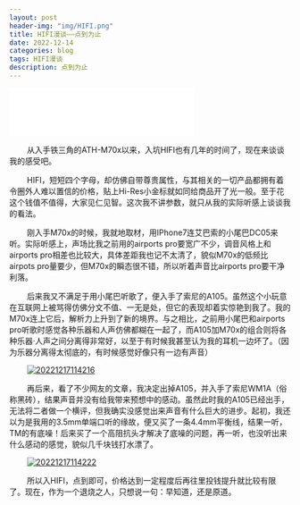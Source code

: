 ```yaml
---
layout: post
header-img: "img/HIFI.png"
title: HIFI漫谈——点到为止
date: 2022-12-14
categories: blog
tags: HIFI漫谈
description: 点到为止
---
```


<iframe frameborder="no" border="0" marginwidth="0" marginheight="0" width=330 height=86 src="//music.163.com/outchain/player?type=2&id=5264842&auto=1&height=66"></iframe>

&nbsp;&nbsp;&nbsp;&nbsp;&nbsp;&nbsp;&nbsp;&nbsp;从入手铁三角的ATH-M70x以来，入坑HIFI也有几年的时间了，现在来谈谈我的感受吧。

&nbsp;&nbsp;&nbsp;&nbsp;&nbsp;&nbsp;&nbsp;&nbsp;HIFI，短短四个字母，却仿佛自带尊贵属性，与其相关的一切产品都拥有着令圈外人难以置信的价格，贴上Hi-Res小金标就如同给商品开了光一般。至于花这个钱值不值得，大家见仁见智。这次我不讲参数，就只从我的实际听感上谈谈我的看法。

&nbsp;&nbsp;&nbsp;&nbsp;&nbsp;&nbsp;&nbsp;&nbsp;刚入手M70x的时候，我就地取材，用IPhone7连艾巴索的小尾巴DC05来听。实际听感上，声场比我之前用的airports pro要宽广不少，调音风格上和airports pro相差也比较大，具体差距我也记不太清了，貌似M70x的低频比airpots pro量要少，但M70x的瞬态很不错，所以听着声音比airports pro要干净利落。

&nbsp;&nbsp;&nbsp;&nbsp;&nbsp;&nbsp;&nbsp;&nbsp;后来我又不满足于用小尾巴听歌了，便入手了索尼的A105。虽然这个小玩意在互联网上被骂得仿佛分文不值、一无是处，但它的表现却着实惊艳到我了。我的M70x连上它后，解析力上升到了新的境界。与之相比，之前用小尾巴和airports pro听歌时感觉各种乐器和人声仿佛都糊在一起了，而A105加M70x的组合则将各种乐器·人声之间分离得非常好，以至于有时候我甚至认为我的耳机一边坏了。（因为乐器分离得太彻底的，有时候感觉好像只有一边有声音）

&nbsp;&nbsp;&nbsp;&nbsp;&nbsp;&nbsp;&nbsp;&nbsp;<a href='https://postimg.cc/t74CF4Ny' target='_blank'><img src='https://i.postimg.cc/Y21GK444/20221217114216.jpg' border='0' alt='20221217114216'/></a>

&nbsp;&nbsp;&nbsp;&nbsp;&nbsp;&nbsp;&nbsp;&nbsp;再后来，看了不少网友的文章，我决定出掉A105，并入手了索尼WM1A（俗称黑砖），结果声音并没有给我带来预想中的感动。虽然此时我的A105已经出手，无法将二者做一个横评，但我确实没感觉出来声音有什么巨大的进步。起初，我还以为是我用的3.5mm单端口听的缘故，便又买了一条4.4mm平衡线，结果一听，TM的有底噪！后来买了一个高阻抗头才解决了底噪的问题，再一听，也没听出来什么感动的感觉，貌似几千块钱打水漂了。

&nbsp;&nbsp;&nbsp;&nbsp;&nbsp;&nbsp;&nbsp;&nbsp;<a href='https://postimg.cc/PpxsvPsR' target='_blank'><img src='https://i.postimg.cc/63V9SvHt/20221217114222.jpg' border='0' alt='20221217114222'/></a>

&nbsp;&nbsp;&nbsp;&nbsp;&nbsp;&nbsp;&nbsp;&nbsp;所以入HIFI，点到即可，价格达到一定程度后再往里投钱提升就比较有限了。现在，作为一个退烧之人，只想说一句：早知道，还是原道。
